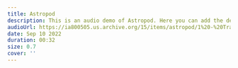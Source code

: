 ```yaml
---
title: Astropod
description: This is an audio demo of Astropod. Here you can add the description of your audio.
audioUrl: https://ia800505.us.archive.org/15/items/astropod/1%20-%20Trailer%20with%20BG%20%28enhanced%29.ogg
date: Sep 10 2022
duration: 00:32
size: 0.7
cover: ''
---
```

